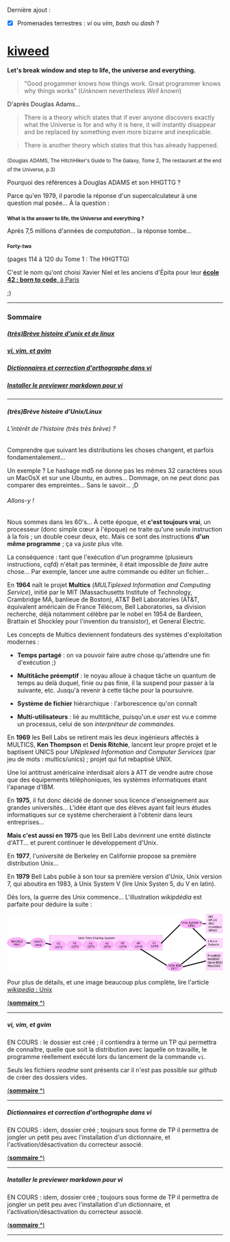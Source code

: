 Dernière ajout : 

- [x] Promenades terrestres : *vi* ou *vim*, *bash* ou *dash* ?

# [kiweed](#)



**Let's break window and step to life, the universe and everything.**

>"Good progammer knows how things work. Great programmer knows why things works" (*Unknown* nevertheless *Well known*)

D'après Douglas Adams...

>There is a theory which states that if ever anyone discovers exactly what the
Universe is for and why it is here, it will instantly disappear and be replaced
by something even more bizarre and inexplicable.

>There is another theory which states that this has already happened.

<sub>(Douglas ADAMS, The HitchHiker's Guide to The Galaxy, Tome 2, The restaurant at the end of the Universe, p.3)</sub>

Pourquoi des références à Douglas ADAMS et son HHGTTG ?

Parce qu'en 1979, il parodie la réponse d'un supercalculateur à une question mal posée... À la question :

<sub>**What is the answer to life, the Universe and everything ?**</sub>

Après 7,5 millions d'années de *computation*... la réponse tombe...

<sub>**Forty-two**</sub>

(pages 114 à 120 du Tome 1 : The HHGTTG)

C'est le nom qu'ont choisi Xavier Niel et les anciens d'Épita pour leur [**école 42 : born to code**, à Paris](http://www.42.fr/)

;)


---

### <a name="sommaire">Sommaire</a>
##### [(très)Brève histoire d'unix et de linux](#u_histo)
##### [*vi*, *vim*, et *gvim*](#vi_vim)
##### [Dictionnaires et correction d'orthographe dans *vi*](#Installer_correcteur_vi)
##### [Installer le previewer markdown pour *vi*](#preview_md)

---

##### <a name="u_histo">(très)Brève histoire d'Unix/Linux</a>

###### L'intérêt de l'histoire (très très brève) ?

Comprendre que suivant les distributions les choses changent, et parfois
fondamentalement... 

Un exemple ? Le hashage md5 ne donne pas les mêmes 32 caractères sous
un MacOsX et sur une Ubuntu, en autres... Dommage, on ne peut donc pas comparer des empreintes...
Sans le savoir... ;D

###### Allons-y !

Nous sommes dans les 60's... À cette époque, et **c'est toujours vrai**, un processeur (donc simple cœur à l'époque) ne traite 
qu'une seule instruction à la fois ; un double coeur deux, etc. Mais ce sont des instructions **d'un même programme** ; ça
va *juste* plus vite.

La conséquence : tant que l'exécution d'un programme (plusieurs instructions, cqfd) n'était pas terminée, il était impossible de
*faire* autre chose... Par exemple, lancer une autre commande ou éditer un fichier...

En **1964** naît le projet **Multics** (*MULTiplexed Information and Computing Service*), initié par le MIT (Massachusetts Institute of Technology, Crambridge MA, banlieue de Boston), 
AT&T Bell Laboratories (AT&T, équivalent américain de France Télécom, Bell Laboratories, sa division recherche, déjà notamment 
célèbre par le nobel en 1954 de Bardeen, Brattain et Shockley pour l'invention du transistor), et General Electric.

Les concepts de Multics deviennent fondateurs des systèmes d'exploitation modernes :

- **Temps partagé** : on va pouvoir faire autre chose qu'attendre une fin d'exécution ;)

- **Multitâche préemptif** : le noyau alloue à chaque tâche un quantum de temps au delà duquel, finie ou pas finie, il la suspend
  pour passer à la suivante, etc. Jusqu'à revenir à cette tâche pour la poursuivre.

- **Système de fichier** hiérarchique : l'arborescence qu'on connaît

- **Multi-utilisateurs** : lié au multitâche, puisqu'un.e *user* est vu.e comme un processus, celui de son *interpréteur de commandes*.

En **1969** les Bell Labs se retirent mais les deux ingénieurs affectés à MULTICS, **Ken Thompson** et 
**Denis Ritchie**, lancent leur propre projet et le baptisent UNICS pour *UNiplexed Information and Computer Services*
(par jeu de mots : multics/unics) ; projet qui fut rebaptisé UNIX.

Une loi antitrust américaine interdisait alors à ATT de vendre autre chose que des équipements téléphoniques, les systèmes
informatiques étant l'apanage d'IBM.

En **1975**, il fut donc décidé de donner sous licence d'enseignement aux grandes universités... L'idée étant que des élèves
ayant fait leurs études informatiques sur ce système chercheraient à l'obtenir dans leurs entreprises...

**Mais c'est aussi en 1975** que les Bell Labs devinrent une entité distincte d'ATT... et purent continuer le développement d'Unix.

En **1977**, l'université de Berkeley en Californie propose sa première distribution Unix...

En **1979** Bell Labs publie à son tour sa première version d'Unix, Unix version 7, 
qui aboutira en 1983, à Unix System V (lire Unix Systen 5, du V en latin).

Dès lors, la guerre des Unix commence... L'illustration *wikipdédia* est parfaite pour déduire la suite :

![unix](histoire_unix.jpg)

Pour plus de détails, et une image beaucoup plus complète, lire l'article [*wikipedia* : Unix](https://fr.wikipedia.org/wiki/Unix)



[(**sommaire ^**)](#sommaire)

---

##### <a name="vi_vim">*vi*, *vim*, et *gvim*</a>

EN COURS : le dossier est créé ; il contiendra à terme un TP qui permettra de connaître,
quelle que soit la distribution avec laquelle on travaille, le programme réellement
exécuté lors du lancement de la commande `vi`.

Seuls les fichiers *readme* sont présents car il n'est pas possible sur *github* de
créer des dossiers vides.

[(**sommaire ^**)](#sommaire)

---


##### <a name="Installer_correcteur_vi">Dictionnaires et correction  d'orthographe dans *vi*</a>

EN COURS : idem, dossier créé ; toujours sous forme de TP il permettra de jongler un
petit peu avec l'installation d'un dictionnaire, et l'activation/désactivation du
correcteur associé.

[(**sommaire ^**)](#sommaire)

---


##### <a name="preview_md">Installer le previewer markdown pour *vi*</a>

EN COURS : idem, dossier créé ; toujours sous forme de TP il permettra de jongler un
petit peu avec l'installation d'un dictionnaire, et l'activation/désactivation du
correcteur associé.

[(**sommaire ^**)](#sommaire)

---
